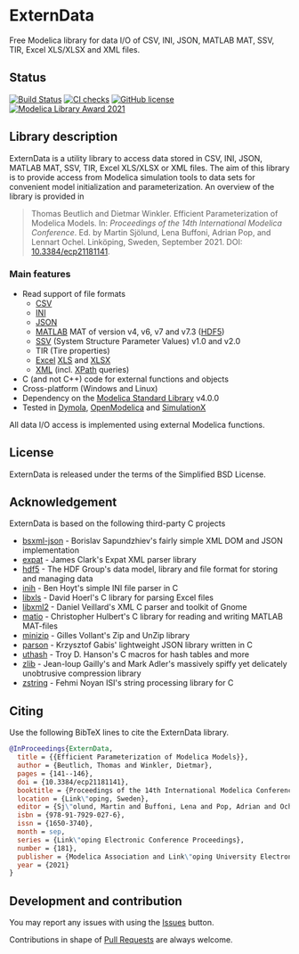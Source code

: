 # ExternData

Free Modelica library for data I/O of CSV, INI, JSON, MATLAB MAT, SSV, TIR, Excel XLS/XLSX and XML files.

## Status

[![Build Status](https://api.travis-ci.com/modelica-3rdparty/ExternData.svg?branch=master)](https://travis-ci.com/github/modelica-3rdparty/ExternData) [![CI checks](https://github.com/modelica-3rdparty/ExternData/workflows/CI/badge.svg)](https://github.com/modelica-3rdparty/ExternData/actions) [![GitHub license](https://img.shields.io/github/license/modelica-3rdparty/ExternData)](https://github.com/modelica-3rdparty/ExternData/blob/master/LICENSE) [![Modelica Library Award 2021](https://img.shields.io/badge/award-%F0%9F%A5%88_Modelica_Library_Award_2021-silver?labelColor=grey)](https://2021.international.conference.modelica.org/libraries.html) 

## Library description

ExternData is a utility library to access data stored in CSV, INI, JSON, MATLAB MAT, SSV, TIR, Excel XLS/XLSX or XML files.
The aim of this library is to provide access from Modelica simulation tools to data sets for convenient model initialization and parameterization.
An overview of the library is provided in

> Thomas Beutlich and Dietmar Winkler. Efficient Parameterization of Modelica Models. In: _Proceedings of
the 14th International Modelica Conference_. Ed. by Martin Sjölund, Lena Buffoni, Adrian Pop, and Lennart Ochel. Linköping, Sweden, September 2021. DOI: [10.3384/ecp21181141](https://doi.org/10.3384/ecp21181141).

### Main features

* Read support of file formats
  * [CSV](https://en.wikipedia.org/wiki/Comma-separated_values)
  * [INI](https://en.wikipedia.org/wiki/INI_file)
  * [JSON](https://en.wikipedia.org/wiki/JSON)
  * [MATLAB](https://en.wikipedia.org/wiki/MATLAB) MAT of version v4, v6, v7 and v7.3 ([HDF5](https://en.wikipedia.org/wiki/Hierarchical_Data_Format))
  * [SSV](https://ssp-standard.org/) (System Structure Parameter Values) v1.0 and v2.0
  * TIR (Tire properties)
  * [Excel](https://en.wikipedia.org/wiki/Microsoft_Excel) [XLS](https://en.wikipedia.org/wiki/Microsoft_Excel#Binary) and [XLSX](https://en.wikipedia.org/wiki/Microsoft_Excel#XML_Spreadsheet)
  * [XML](https://en.wikipedia.org/wiki/XML) (incl. [XPath](https://en.wikipedia.org/wiki/XPath) queries)
* C (and not C++) code for external functions and objects
* Cross-platform (Windows and Linux)
* Dependency on the [Modelica Standard Library](https://github.com/modelica/ModelicaStandardLibrary) v4.0.0
* Tested in [Dymola](http://www.dynasim.se), [OpenModelica](https://openmodelica.org/) and [SimulationX](https://www.simulationx.com/)

All data I/O access is implemented using external Modelica functions.

## License

ExternData is released under the terms of the Simplified BSD License.

## Acknowledgement

ExternData is based on the following third-party C projects
* [bsxml-json](https://github.com/bsapundzhiev/bsxml-json) -
Borislav Sapundzhiev's fairly simple XML DOM and JSON implementation
* [expat](https://github.com/libexpat/libexpat) -
James Clark's Expat XML parser library
* [hdf5](https://support.hdfgroup.org/HDF5) -
The HDF Group's data model, library and file format for storing and managing data
* [inih](https://github.com/benhoyt/inih) -
Ben Hoyt's simple INI file parser in C
* [libxls](https://github.com/libxls/libxls) -
David Hoerl's C library for parsing Excel files
* [libxml2](https://gitlab.gnome.org/GNOME/libxml2) -
Daniel Veillard's XML C parser and toolkit of Gnome
* [matio](https://sourceforge.net/projects/matio/) -
Christopher Hulbert's C library for reading and writing MATLAB MAT-files
* [minizip](http://www.winimage.com/zLibDll/minizip.html) -
Gilles Vollant's Zip and UnZip library
* [parson](https://github.com/kgabis/parson) -
Krzysztof Gabis' lightweight JSON library written in C
* [uthash](https://github.com/troydhanson/uthash) -
Troy D. Hanson's C macros for hash tables and more
* [zlib](https://github.com/madler/zlib) -
Jean-loup Gailly's and Mark Adler's massively spiffy yet delicately unobtrusive compression library
* [zstring](https://github.com/fnoyanisi/zString) -
Fehmi Noyan ISI's string processing library for C

## Citing

Use the following BibTeX lines to cite the ExternData library.

```bibtex
@InProceedings{ExternData,
  title = {{Efficient Parameterization of Modelica Models}},
  author = {Beutlich, Thomas and Winkler, Dietmar},
  pages = {141--146},
  doi = {10.3384/ecp21181141},
  booktitle = {Proceedings of the 14th International Modelica Conference},
  location = {Link\"oping, Sweden},
  editor = {Sj\"olund, Martin and Buffoni, Lena and Pop, Adrian and Ochel, Lennart},
  isbn = {978-91-7929-027-6},
  issn = {1650-3740},
  month = sep,
  series = {Link\"oping Electronic Conference Proceedings},
  number = {181},
  publisher = {Modelica Association and Link\"oping University Electronic Press},
  year = {2021}
}
```

## Development and contribution

You may report any issues with using the [Issues](../../issues) button.

Contributions in shape of [Pull Requests](../../pulls) are always welcome.
